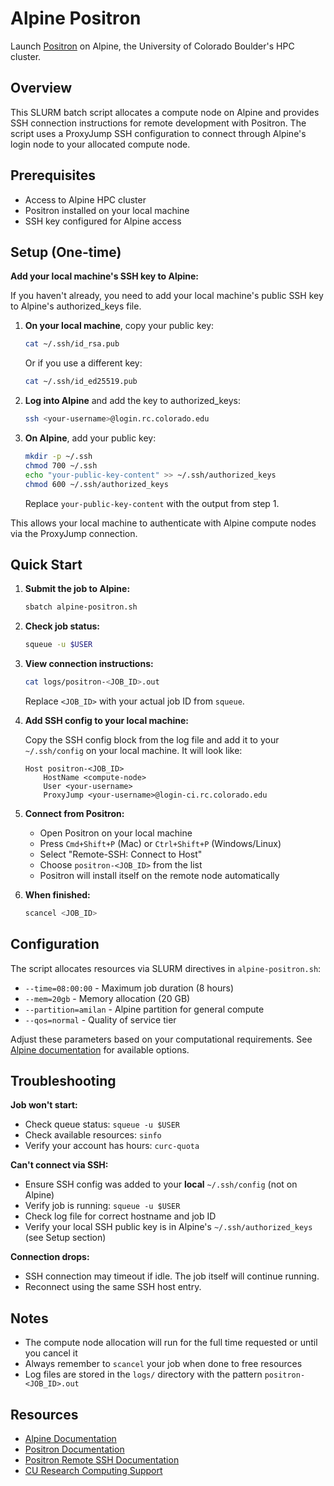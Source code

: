 # Alpine Positron

Launch [Positron](https://github.com/posit-dev/positron) on Alpine, the University of Colorado Boulder's HPC cluster.

## Overview

This SLURM batch script allocates a compute node on Alpine and provides SSH connection instructions for remote development with Positron. The script uses a ProxyJump SSH configuration to connect through Alpine's login node to your allocated compute node.

## Prerequisites

- Access to Alpine HPC cluster
- Positron installed on your local machine
- SSH key configured for Alpine access

## Setup (One-time)

**Add your local machine's SSH key to Alpine:**

If you haven't already, you need to add your local machine's public SSH key to Alpine's authorized_keys file.

1. **On your local machine**, copy your public key:
   ```bash
   cat ~/.ssh/id_rsa.pub
   ```
   Or if you use a different key:
   ```bash
   cat ~/.ssh/id_ed25519.pub
   ```

2. **Log into Alpine** and add the key to authorized_keys:
   ```bash
   ssh <your-username>@login.rc.colorado.edu
   ```

3. **On Alpine**, add your public key:
   ```bash
   mkdir -p ~/.ssh
   chmod 700 ~/.ssh
   echo "your-public-key-content" >> ~/.ssh/authorized_keys
   chmod 600 ~/.ssh/authorized_keys
   ```

   Replace `your-public-key-content` with the output from step 1.

This allows your local machine to authenticate with Alpine compute nodes via the ProxyJump connection.

## Quick Start

1. **Submit the job to Alpine:**
   ```bash
   sbatch alpine-positron.sh
   ```

2. **Check job status:**
   ```bash
   squeue -u $USER
   ```

3. **View connection instructions:**
   ```bash
   cat logs/positron-<JOB_ID>.out
   ```
   Replace `<JOB_ID>` with your actual job ID from `squeue`.

4. **Add SSH config to your local machine:**

   Copy the SSH config block from the log file and add it to your `~/.ssh/config` on your local machine. It will look like:
   ```
   Host positron-<JOB_ID>
       HostName <compute-node>
       User <your-username>
       ProxyJump <your-username>@login-ci.rc.colorado.edu
   ```

5. **Connect from Positron:**
   - Open Positron on your local machine
   - Press `Cmd+Shift+P` (Mac) or `Ctrl+Shift+P` (Windows/Linux)
   - Select "Remote-SSH: Connect to Host"
   - Choose `positron-<JOB_ID>` from the list
   - Positron will install itself on the remote node automatically

6. **When finished:**
   ```bash
   scancel <JOB_ID>
   ```

## Configuration

The script allocates resources via SLURM directives in `alpine-positron.sh`:

- `--time=08:00:00` - Maximum job duration (8 hours)
- `--mem=20gb` - Memory allocation (20 GB)
- `--partition=amilan` - Alpine partition for general compute
- `--qos=normal` - Quality of service tier

Adjust these parameters based on your computational requirements. See [Alpine documentation](https://curc.readthedocs.io/en/latest/compute/alpine.html) for available options.

## Troubleshooting

**Job won't start:**
- Check queue status: `squeue -u $USER`
- Check available resources: `sinfo`
- Verify your account has hours: `curc-quota`

**Can't connect via SSH:**
- Ensure SSH config was added to your **local** `~/.ssh/config` (not on Alpine)
- Verify job is running: `squeue -u $USER`
- Check log file for correct hostname and job ID
- Verify your local SSH public key is in Alpine's `~/.ssh/authorized_keys` (see Setup section)

**Connection drops:**
- SSH connection may timeout if idle. The job itself will continue running.
- Reconnect using the same SSH host entry.

## Notes

- The compute node allocation will run for the full time requested or until you cancel it
- Always remember to `scancel` your job when done to free resources
- Log files are stored in the `logs/` directory with the pattern `positron-<JOB_ID>.out`

## Resources

- [Alpine Documentation](https://curc.readthedocs.io/en/latest/compute/alpine.html)
- [Positron Documentation](https://github.com/posit-dev/positron)
- [Positron Remote SSH Documentation](https://positron.posit.co/remote-ssh.html)
- [CU Research Computing Support](https://curc.readthedocs.io/)
